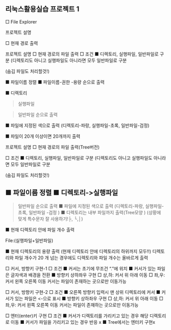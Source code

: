 ## 리눅스활용실습 프로젝트 1

□ File Explorer


프로젝트 설명

□ 현재 경로 출력

프로젝트 설명 □ 현재 경로의 파일 출력
□ 조건
■ 디렉토리, 실행파일, 일반파일로 구분 (디렉토리도 아니고 실행파일도 아니라면 모두 일반파일로 구분

(숨김 파일도 처리할것!)

■ 파일이름 정렬 ■ 파일이름-권한
-용량 순으로 출력

■ 디렉토리

>실행파일

>일반파일 순으로 출력

■ 파일에 지정된 색으로 출력 (디렉토리-파랑, 실행파일-초록, 일반파일-검정)

■ 파일이 20개 이상이면 20개까지 출력

프로젝트 설명 □ 현재 경로의 파일 출력(Tree버전)

□ 조건
■ 디렉토리, 실행파일, 일반파일로 구분 (디렉토리도 아니고 실행파일도 아니라면 모두 일반파일로 구분

(숨김 파일도 처리할것!)

■ 파일이름 정렬 ■ 디렉토리->실행파일
-
>일반파일 순으로 출력
■ 파일에 지정된 색으로 출력 (디렉토리-파랑, 실행파일-초록, 일반파일
-검정
)
■ 디렉토리는 내부 파일까지 출력(Tree모양
)
(상황에 맞게 특수문자 잘 사용하기!├, └,│)

■ 현재 디렉토리 안에 파일 개수 출력

File:(실행파일+일반파일)

■ 현재 디렉토리의 용량 출력 (현재 디렉토리 안에 디렉토리의 하위까지 모두!!)
디렉토리와 파일 개수가 20 개 넘는 경우에도 디렉토리와 파일 개수는 올바르게 출력

□ 커서, 방향키 구현-1
□ 조건
■ 커서는 초기에 무조건 “.”에 위치
■ 커서가 있는 파일은 글자색과 배경을 전환
■ 방향키 상하좌우 구현
□ 상,하: 커서 위 아래 이동
□ 좌,우: 커서 왼쪽 오른쪽 이동
커서는 파일이 존재하는 곳으로만 이동가능

□ 커서, 방향키 구현-2
□ 조건
■ 오른쪽 방향키 입력시 맨 상위 디렉토리에 커서
■ 커서가 있는 파일은 <-으로 표시
■ 방향키 상하좌우 구현
□ 상,하: 커서 위 아래 이동
□ 좌,우: 커서 왼쪽 오른쪽 이동
커서는 파일이 존재하는 곳으로만 이동가능

□ 엔터(enter)키 구현
□ 조건
■ 커서가 디렉토리를 가리키고 있는 경우
해당 디렉토리로 이동
■ 커서가 파일을 가리키고 있는 경우
반응 x
■ Tree에서는 엔터키 구현x
